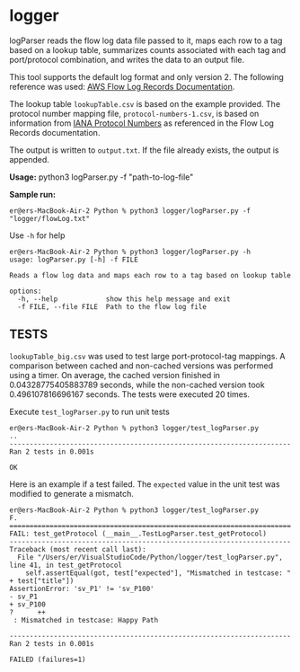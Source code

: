 # logger

logParser reads the flow log data file passed to it, maps each row to a tag based on a lookup table,
summarizes counts associated with each tag and port/protocol combination, and writes the data to an output file.

This tool supports the default log format and only version 2. The following reference was used: [AWS Flow Log Records Documentation](https://docs.aws.amazon.com/vpc/latest/userguide/flow-log-records.html).  

The lookup table `lookupTable.csv` is based on the example provided. The protocol number mapping file, `protocol-numbers-1.csv`, is based on information from [IANA Protocol Numbers](http://www.iana.org/assignments/protocol-numbers/protocol-numbers.xhtml) as referenced in the Flow Log Records documentation.

The output is written to `output.txt`. If the file already exists, the output is appended.

**Usage:** python3 logParser.py -f "path-to-log-file"

**Sample run:**
```
er@ers-MacBook-Air-2 Python % python3 logger/logParser.py -f "logger/flowLog.txt"
```

Use `-h` for help
```
er@ers-MacBook-Air-2 Python % python3 logger/logParser.py -h                     
usage: logParser.py [-h] -f FILE

Reads a flow log data and maps each row to a tag based on lookup table

options:
  -h, --help            show this help message and exit
  -f FILE, --file FILE  Path to the flow log file
```



## TESTS
`lookupTable_big.csv` was used to test large port-protocol-tag mappings. A comparison between cached and non-cached versions was performed using a timer.
On average, the cached version finished in 0.04328775405883789 seconds, while the non-cached version took 0.496107816696167 seconds. The tests were executed 20 times.



Execute `test_logParser.py` to run unit tests 
```
er@ers-MacBook-Air-2 Python % python3 logger/test_logParser.py
..
----------------------------------------------------------------------
Ran 2 tests in 0.001s

OK
```


Here is an example if a test failed. The `expected` value in the unit test was modified to generate a mismatch. 
```
er@ers-MacBook-Air-2 Python % python3 logger/test_logParser.py
F.
======================================================================
FAIL: test_getProtocol (__main__.TestLogParser.test_getProtocol)
----------------------------------------------------------------------
Traceback (most recent call last):
  File "/Users/er/VisualStudioCode/Python/logger/test_logParser.py", line 41, in test_getProtocol
    self.assertEqual(got, test["expected"], "Mismatched in testcase: " + test["title"])
AssertionError: 'sv_P1' != 'sv_P100'
- sv_P1
+ sv_P100
?      ++
 : Mismatched in testcase: Happy Path

----------------------------------------------------------------------
Ran 2 tests in 0.001s

FAILED (failures=1)
```
